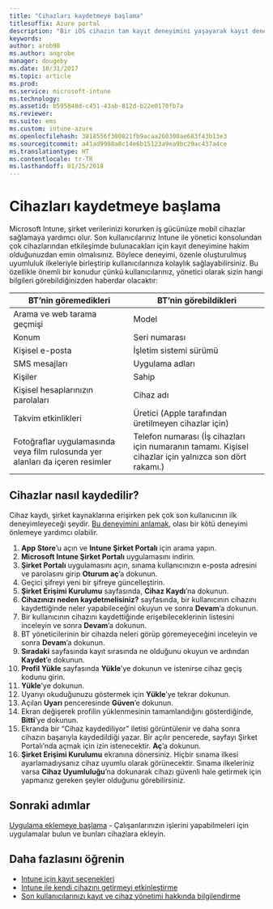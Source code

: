 ```yaml
---
title: "Cihazları kaydetmeye başlama"
titlesuffix: Azure portal
description: "Bir iOS cihazın tam kayıt deneyimini yaşayarak kayıt deneyimi hakkında bilgi edinin."
keywords: 
author: arob98
ms.author: angrobe
manager: dougeby
ms.date: 10/31/2017
ms.topic: article
ms.prod: 
ms.service: microsoft-intune
ms.technology: 
ms.assetid: b595848d-c451-43ab-812d-b22e0170fb7a
ms.reviewer: 
ms.suite: ems
ms.custom: intune-azure
ms.openlocfilehash: 3818556f300821fb9acaa260300ae683f43b13e3
ms.sourcegitcommit: a41ad9988a8c14e6b15123a9ea9bc29ac437a4ce
ms.translationtype: HT
ms.contentlocale: tr-TR
ms.lasthandoff: 01/25/2018
---
```

# <a name="get-started-enrolling-devices"></a>Cihazları kaydetmeye başlama

Microsoft Intune, şirket verilerinizi korurken iş gücünüze mobil cihazlar sağlamaya yardımcı olur. Son kullanıcılarınız Intune ile yönetici konsolundan çok cihazlarından etkileşimde bulunacakları için kayıt deneyimine hakim olduğunuzdan emin olmalısınız. Böylece deneyimi, özenle oluşturulmuş uyumluluk ilkeleriyle birleştirip kullanıcılarınıza kolaylık sağlayabilirsiniz. Bu özellikle önemli bir konudur çünkü kullanıcılarınız, yönetici olarak sizin hangi bilgileri görebildiğinizden haberdar olacaktır:

| BT’nin göremedikleri | BT’nin görebildikleri |
|---|---|
| Arama ve web tarama geçmişi | Model |
| Konum | Seri numarası |
| Kişisel e-posta | İşletim sistemi sürümü |
| SMS mesajları | Uygulama adları |
| Kişiler | Sahip |
| Kişisel hesaplarınızın parolaları | Cihaz adı |
| Takvim etkinlikleri | Üretici (Apple tarafından üretilmeyen cihazlar için) |
| Fotoğraflar uygulamasında veya film rulosunda yer alanları da içeren resimler | Telefon numarası (İş cihazları için numaranın tamamı. Kişisel cihazlar için yalnızca son dört rakamı.) |

## <a name="how-do-i-enroll-a-device"></a>Cihazlar nasıl kaydedilir?

Cihaz kaydı, şirket kaynaklarına erişirken pek çok son kullanıcının ilk deneyimleyeceği şeydir. [Bu deneyimini anlamak](end-user-educate.md), olası bir kötü deneyimi önlemeye yardımcı olabilir.

1. **App Store**’u açın ve **Intune Şirket Portalı** için arama yapın.
2. **Microsoft Intune Şirket Portalı** uygulamasını indirin.
3. **Şirket Portalı** uygulamasını açın, sınama kullanıcınızın e-posta adresini ve parolasını girip **Oturum aç**’a dokunun.
4. Geçici şifreyi yeni bir şifreye güncelleştirin.
5. **Şirket Erişimi Kurulumu** sayfasında, **Cihaz Kaydı**’na dokunun.
6. **Cihazınızı neden kaydetmelisiniz?** sayfasında, bir kullanıcının cihazını kaydettiğinde neler yapabileceğini okuyun ve sonra **Devam**’a dokunun.
7. Bir kullanıcının cihazını kaydettiğinde erişebileceklerinin listesini inceleyin ve sonra **Devam**’a dokunun.
8. BT yöneticilerinin bir cihazda neleri görüp göremeyeceğini inceleyin ve sonra **Devam**’a dokunun.
9. **Sıradaki** sayfasında kayıt sırasında ne olduğunu okuyun ve ardından **Kaydet**’e dokunun.
10. **Profil Yükle** sayfasında **Yükle**’ye dokunun ve istenirse cihaz geçiş kodunu girin.
11. **Yükle**’ye dokunun.
12. Uyarıyı okuduğunuzu göstermek için **Yükle**’ye tekrar dokunun.
13. Açılan **Uyarı** penceresinde **Güven**’e dokunun.
14. Ekran değişerek profilin yüklenmesinin tamamlandığını gösterdiğinde, **Bitti**’ye dokunun.
15. Ekranda bir “Cihaz kaydediliyor” iletisi görüntülenir ve daha sonra cihazın başarıyla kaydedildiği yazar. Bir açılır pencerede, sayfayı Şirket Portalı’nda açmak için izin istenecektir. **Aç**’a dokunun.
16. **Şirket Erişimi Kurulumu** ekranına dönersiniz. Hiçbir sınama ilkesi ayarlamadıysanız cihaz uyumlu olarak görünecektir. Sınama ilkeleriniz varsa **Cihaz Uyumluluğu**’na dokunarak cihazı güvenli hale getirmek için yapmanız gereken şeyler olduğunu görebilirsiniz.

## <a name="next-steps"></a>Sonraki adımlar

[Uygulama eklemeye başlama](get-started-apps.md) - Çalışanlarınızın işlerini yapabilmeleri için uygulamalar bulun ve bunları cihazlara ekleyin.

## <a name="learn-more"></a>Daha fazlasını öğrenin

* [Intune için kayıt seçenekleri](enrollment-options.md)
* [Intune ile kendi cihazını getirmeyi etkinleştirme](byod-enable.md)
* [Son kullanıcılarınızı kayıt ve cihaz yönetimi hakkında bilgilendirme](end-user-educate.md)
